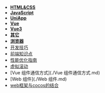 - **[HTML&CSS](./HTML&CSS/📋目录.md)**
- **[JavaScript](./JavaScript/📋目录.md)**
- **[UniApp](./UniApp/📋目录.md)**
- **[Vue](./Vue/📋目录.md)**
- **[Vue3](./Vue3/📋目录.md)**
- **[其它](./其它/📋目录.md)**
- **[浏览器](./浏览器/📋目录.md)**
- [开发技巧](./开发技巧.md)
- [前端知识点](./前端知识点.md)
- [性能优化指南](./性能优化指南.md)
- [虚拟滚动](./虚拟滚动.md)
- [Vue 组件通信方式](./Vue 组件通信方式.md)
- [Web 组件](./Web 组件.md)
- [web框架与cocos的结合](./web框架与cocos的结合.md)
